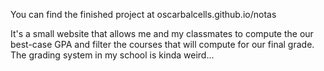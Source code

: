 You can find the finished project at oscarbalcells.github.io/notas

It's a small website that allows me and my classmates to compute the our best-case GPA and filter the courses that will compute for our final grade. The grading system in my school is kinda weird...
